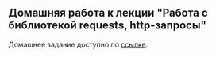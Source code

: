 ## Домашняя работа к лекции "Работа с библиотекой requests, http-запросы"

Домашнее задание доступно по [ссылке](https://github.com/netology-code/py-homeworks-basic/tree/new_oop/9.http.requests#readme).